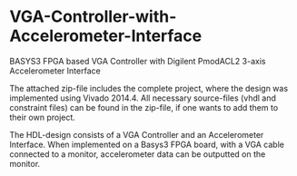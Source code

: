 # VGA-Controller-with-Accelerometer-Interface
BASYS3 FPGA based VGA Controller with Digilent PmodACL2 3-axis Accelerometer Interface

The attached zip-file includes the complete project, where the design was implemented using Vivado 2014.4.
All necessary source-files (vhdl and constraint files) can be found in the zip-file, if one wants to add them to their own project. 

The HDL-design consists of a VGA Controller and an Accelerometer Interface. When implemented on a Basys3 FPGA board, with a VGA cable connected to a monitor, accelerometer data can be outputted on the monitor.
